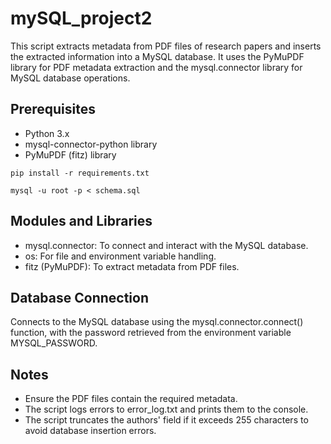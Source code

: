 # mySQL_project2
This script extracts metadata from PDF files of research papers and inserts the extracted information into a MySQL database. It uses the PyMuPDF library for PDF metadata extraction and the mysql.connector library for MySQL database operations.

## Prerequisites
- Python 3.x
- mysql-connector-python library
- PyMuPDF (fitz) library
```
pip install -r requirements.txt
```

```
mysql -u root -p < schema.sql
```


## Modules and Libraries
* mysql.connector: To connect and interact with the MySQL database.
* os: For file and environment variable handling.
* fitz (PyMuPDF): To extract metadata from PDF files.

## Database Connection
Connects to the MySQL database using the mysql.connector.connect() function, with the password retrieved from the environment variable MYSQL_PASSWORD.

## Notes
- Ensure the PDF files contain the required metadata.
- The script logs errors to error_log.txt and prints them to the console.
- The script truncates the authors' field if it exceeds 255 characters to avoid database insertion errors.
